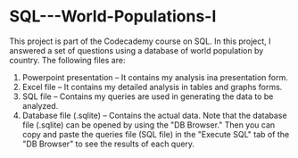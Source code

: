 # SQL---World-Populations-I
This project is part of the Codecademy course on SQL. In this project, I answered a set of questions using a database of world population by country. The following files are:
1.	Powerpoint presentation – It contains my analysis ina presentation form.
2.	Excel file – It contains my detailed analysis in tables and graphs forms.
3.	SQL file – Contains my queries are used in generating the data to be analyzed.
4.	Database file (.sqlite) – Contains the actual data.
Note that the database file (.sqlite) can be opened by using the "DB Browser." Then you can copy and paste the queries file (SQL file) in the "Execute SQL" tab of the "DB Browser" to see the results of each query.


